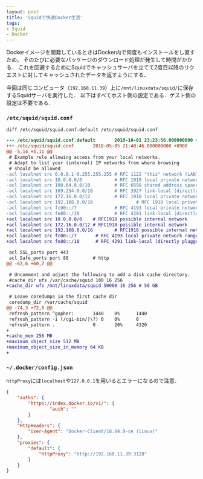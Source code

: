 ```yaml
---
layout: post
title: 'Squidで快適Docker生活'
tags:
- Squid
- Docker
---
```


Dockerイメージを開発しているときはDocker内で何度もインストールをし直すため，
そのたびに必要なパッケージのダウンロード処理が発生して時間がかかる．
これを回避するためにSquidでキャッシュサーバを立てて2度目以降のリクエストに対してキャッシュされたデータを返すようにする．

今回は同じコンピュータ（`192.168.11.39`）上に`/mnt/linuxdata/squid/`に保存するSquidサーバを実行した．
以下はすべてホスト側の設定である．ゲスト側の設定は不要である．

### `/etc/squid/squid.conf`

`diff /etc/squid/squid.conf.default /etc/squid/squid.conf`

~~~diff
--- /etc/squid/squid.conf.default       2018-10-01 23:23:56.000000000 +0900
+++ /etc/squid/squid.conf       2018-05-05 21:40:46.000000000 +0900
@@ -5,14 +5,11 @@
 # Example rule allowing access from your local networks.
 # Adapt to list your (internal) IP networks from where browsing
 # should be allowed
-acl localnet src 0.0.0.1-0.255.255.255 # RFC 1122 "this" network (LAN)
-acl localnet src 10.0.0.0/8            # RFC 1918 local private network (LAN)
-acl localnet src 100.64.0.0/10         # RFC 6598 shared address space (CGN)
-acl localnet src 169.254.0.0/16        # RFC 3927 link-local (directly plugged) machines
-acl localnet src 172.16.0.0/12         # RFC 1918 local private network (LAN)
-acl localnet src 192.168.0.0/16                # RFC 1918 local private network (LAN)
-acl localnet src fc00::/7              # RFC 4193 local private network range
-acl localnet src fe80::/10             # RFC 4291 link-local (directly plugged) machines
+acl localnet src 10.0.0.0/8    # RFC1918 possible internal network
+acl localnet src 172.16.0.0/12 # RFC1918 possible internal network
+acl localnet src 192.168.0.0/16        # RFC1918 possible internal network
+acl localnet src fc00::/7       # RFC 4193 local private network range
+acl localnet src fe80::/10      # RFC 4291 link-local (directly plugged) machines

 acl SSL_ports port 443
 acl Safe_ports port 80         # http
@@ -63,6 +60,7 @@

 # Uncomment and adjust the following to add a disk cache directory.
 #cache_dir ufs /var/cache/squid 100 16 256
+cache_dir ufs /mnt/linuxdata/squid 50000 16 256 # 50 GB

 # Leave coredumps in the first cache dir
 coredump_dir /var/cache/squid
@@ -74,3 +72,8 @@
 refresh_pattern ^gopher:       1440    0%      1440
 refresh_pattern -i (/cgi-bin/|\?) 0    0%      0
 refresh_pattern .              0       20%     4320
+
+cache_mem 256 MB
+maximum_object_size 512 MB
+maximum_object_size_in_memory 64 KB
+
~~~


### `~/.docker/config.json`

`httpProxy`には`localhost`や`127.0.0.1`を用いるとエラーになるので注意．

~~~json
{
    "auths": {
        "https://index.docker.io/v1/": {
                "auth": ""
        }
    },
    "HttpHeaders": {
        "User-Agent": "Docker-Client/18.04.0-ce (linux)"
    },
    "proxies": {
        "default": {
            "httpProxy": "http://192.168.11.39:3128"
        }
    }
}
~~~

